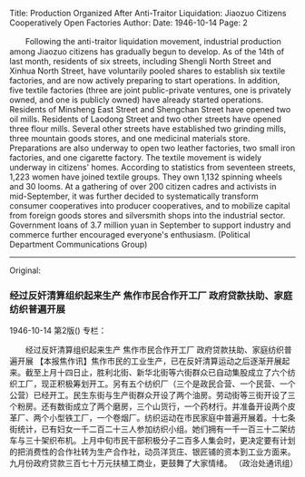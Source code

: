 Title: Production Organized After Anti-Traitor Liquidation: Jiaozuo Citizens Cooperatively Open Factories
Author:
Date: 1946-10-14
Page: 2

　　Following the anti-traitor liquidation movement, industrial production among Jiaozuo citizens has gradually begun to develop. As of the 14th of last month, residents of six streets, including Shengli North Street and Xinhua North Street, have voluntarily pooled shares to establish six textile factories, and are now actively preparing to start operations. In addition, five textile factories (three are joint public-private ventures, one is privately owned, and one is publicly owned) have already started operations. Residents of Minsheng East Street and Shengchan Street have opened two oil mills. Residents of Laodong Street and two other streets have opened three flour mills. Several other streets have established two grinding mills, three mountain goods stores, and one medicinal materials store. Preparations are also underway to open two leather factories, two small iron factories, and one cigarette factory. The textile movement is widely underway in citizens' homes. According to statistics from seventeen streets, 1,223 women have joined textile groups. They own 1,132 spinning wheels and 30 looms. At a gathering of over 200 citizen cadres and activists in mid-September, it was further decided to systematically transform consumer cooperatives into producer cooperatives, and to mobilize capital from foreign goods stores and silversmith shops into the industrial sector. Government loans of 3.7 million yuan in September to support industry and commerce further encouraged everyone's enthusiasm.
    (Political Department Communications Group)



<hr /> 

Original: 


### 经过反奸清算组织起来生产  焦作市民合作开工厂  政府贷款扶助、家庭纺织普遍开展

1946-10-14
第2版()
专栏：

　　经过反奸清算组织起来生产
    焦作市民合作开工厂
    政府贷款扶助、家庭纺织普遍开展
    【本报焦作讯】焦作市民的工业生产，已在反奸清算运动之后逐渐开展起来。截至上月十四日止，胜利北街、新华北街等六街群众已自动集股成立了六个纺织工厂，现正积极筹划开工。另有五个纺织厂（三个是政民合营、一个民营、一个公营）已经开工。民生东街与生产街群众开设了两个油房。劳动街等三街开设了三个粉房。还有数街成立了两个磨房，三个山货行，一个药材行。并准备开设两个皮革厂、两个小型铁工厂，一个卷烟厂。纺织运动在市民家庭中普遍开展着。十七条街统计，已有妇女一千二百二十三人参加纺织小组。她们拥有一千一百三十二架纺车与三十架织布机。上月中旬市民干部积极分子二百多人集会时，更决定要有计划的把消费性的合作社转为生产合作社，动员洋货庄、银匠铺的资本到工业方面来。九月份政府贷款三百七十万元扶植工商业，更鼓舞了大家情绪。
    （政治处通讯组）
